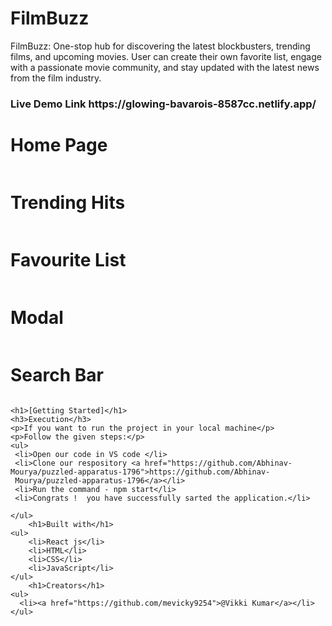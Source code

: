 # FilmBuzz
FilmBuzz: One-stop hub for discovering the latest blockbusters, trending films, and upcoming movies. User can create their own favorite list, engage with a passionate movie community, and stay updated with the latest news from the film industry.
<h3>Live Demo Link https://glowing-bavarois-8587cc.netlify.app/ </h3>

 <h1>Home Page</h1>
  <img src="https://i.postimg.cc/vTQjGfVW/Screenshot-92.png" alt="">
    
  <h1>Trending Hits</h1>
  <img src="https://i.postimg.cc/5003Ngtq/Screenshot-85.png" alt="">
    
  <h1>Favourite List</h1>
  <img src="https://i.postimg.cc/W37WYzHt/Screenshot-93.png" alt="">
  
   <h1>Modal</h1>
   <img src="https://i.postimg.cc/zvYFSrjp/Screenshot-89.png" alt="">

   <h1>Search Bar</h1>
   <img src="https://i.postimg.cc/FHXXdd3J/Screenshot-87.png" alt="">
    
    <h1>[Getting Started]</h1>
    <h3>Execution</h3>
    <p>If you want to run the project in your local machine</p>
    <p>Follow the given steps:</p>
    <ul>
     <li>Open our code in VS code </li>
     <li>Clone our respository <a href="https://github.com/Abhinav-Mourya/puzzled-apparatus-1796">https://github.com/Abhinav- 
     Mourya/puzzled-apparatus-1796</a></li>
     <li>Run the command - npm start</li>
     <li>Congrats !  you have successfully sarted the application.</li>
     
    </ul>
        <h1>Built with</h1>
    <ul>
        <li>React js</li>
        <li>HTML</li>
        <li>CSS</li>
        <li>JavaScript</li>
    </ul>
        <h1>Creators</h1>
    <ul>
      <li><a href="https://github.com/mevicky9254">@Vikki Kumar</a></li>
    </ul>
      
  
        
        
        



